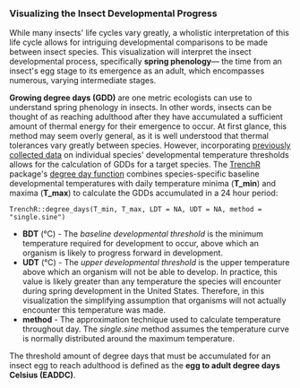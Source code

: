 ### Visualizing the Insect Developmental Progress 

While many insects' life cycles vary greatly, a wholistic interpretation of this life cycle allows for intriguing developmental comparisons to be made between insect species. This visualization will interpret the insect developmental process, specifically **spring phenology**— the time from an insect's egg stage to its emergence as an adult, which encompasses numerous, varying intermediate stages. 

**Growing degree days (GDD)** are one metric ecologists can use to understand spring phenology in insects. In other words, insects can be thought of as reaching adulthood after they have accumulated a sufficient amount of thermal energy for their emergence to occur. At first glance, this method may seem overly general, as it is well understood that thermal tolerances vary greatly between species. However, incorporating [previously collected data](https://github.com/lbuckley/ICBseasonality/tree/master/CodeForICBPaper) on individual species' developmental temperature thresholds allows for the calculation of GDDs for a target species. The [TrenchR](https://github.com/trenchproject/TrenchR) package's [degree day function](https://github.com/trenchproject/TrenchR/blob/master/man/degree_days.Rd) combines species-specific baseline developmental temperatures with daily temperature minima (**T_min**) and maxima (**T_max**) to calculate the GDDs accumulated in a 24 hour period:

    TrenchR::degree_days(T_min, T_max, LDT = NA, UDT = NA, method = "single.sine")

- **BDT** (&deg;C) - The *baseline developmental threshold* is the minimum temperature required for development to occur, above which an
   organism is likely to progress forward in development. 
- **UDT** (&deg;C) - The *upper developmental threshold* is the upper temperature above which an organism will not be able to develop. In
   practice, this value is likely greater than any temperature the
   species will encounter during spring development in the United
   States. Therefore, in this visualization the simplifying assumption
   that organisms will not actually encounter this temperature was made.
- **method** - The approximation technique used to calculate temperature throughout day. The *single.sine* method assumes the temperature curve is normally distributed around the maximum temperature. 

The threshold amount of degree days that must be accumulated for an insect egg to reach adulthood is defined as the **egg to adult degree days Celsius (EADDC)**.  




<!--stackedit_data:
eyJoaXN0b3J5IjpbOTU3NzQ4MTI1LC0xMjgwOTg2MTI3LDE2OT
Q3MTY2MTAsNTQ1MDI5MzgyLDEzNDQ0MjU1NzcsMTcxODEzODM4
MCwtODQxMTQzNjkwLDExMTQzMzc0MTQsMjI1MTYyMzQwLDUxMD
Q2ODMzMiwzOTQyNTc0NTldfQ==
-->